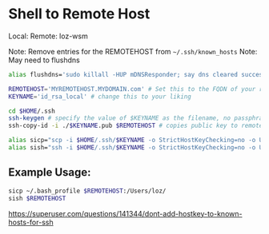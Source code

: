 # Shell to Remote Host

Local: 
Remote: loz-wsm

Note: Remove  entries for the REMOTEHOST from `~/.ssh/known_hosts`
Note: May need to flushdns
```sh
alias flushdns='sudo killall -HUP mDNSResponder; say dns cleared successfully'
```

```sh
REMOTEHOST='MYREMOTEHOST.MYDOMAIN.com' # Set this to the FQDN of your remote host
KEYNAME='id_rsa_local' # change this to your liking

cd $HOME/.ssh
ssh-keygen # specify the value of $KEYNAME as the filename, no passphrase
ssh-copy-id -i ./$KEYNAME.pub $REMOTEHOST # copies public key to remote machine's ~/.ssh/authorized_keys

alias sicp="scp -i $HOME/.ssh/$KEYNAME -o StrictHostKeyChecking=no -o UserKnownHostsFile=/dev/null -o LogLevel=QUIET"
alias sish="ssh -i $HOME/.ssh/$KEYNAME -o StrictHostKeyChecking=no -o UserKnownHostsFile=/dev/null -o LogLevel=QUIET"
```

## Example Usage: 
```sh
sicp ~/.bash_profile $REMOTEHOST:/Users/loz/
sish $REMOTEHOST
```




https://superuser.com/questions/141344/dont-add-hostkey-to-known-hosts-for-ssh

